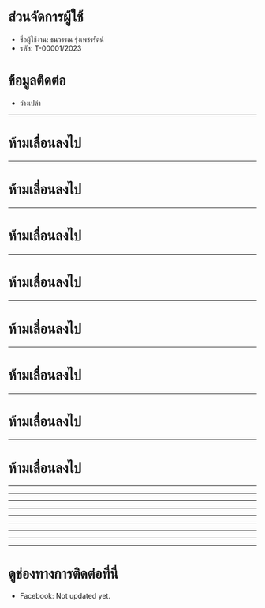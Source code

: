 # ส่วนจัดการผู้ใช้
* ชื่อผู้ใช้งาน: ธนวรรณ รุ่งเพชรรัตน์
* รหัส: T-00001/2023
# ข้อมูลติดต่อ
* ว่างเปล่า
---
# ห้ามเลื่อนลงไป
---
# ห้ามเลื่อนลงไป
---
# ห้ามเลื่อนลงไป
---
# ห้ามเลื่อนลงไป
---
# ห้ามเลื่อนลงไป
---
# ห้ามเลื่อนลงไป
---
# ห้ามเลื่อนลงไป
---
# ห้ามเลื่อนลงไป
---
---
---
---
---
---
---
---
---
# ดูช่องทางการติดต่อที่นี่
- Facebook: Not updated yet.
